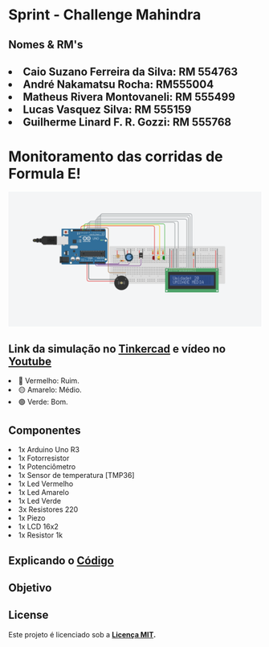 # Sprint - Challenge Mahindra 

## Nomes & RM's

<h2>

<li>Caio Suzano Ferreira da Silva: RM 554763</li>
<li>André Nakamatsu Rocha: RM555004</li>
<li>Matheus Rivera Montovaneli: RM 555499</li>
<li>Lucas Vasquez Silva: RM 555159 </li>
<li>Guilherme Linard F. R. Gozzi: RM 555768</li>

# Monitoramento das corridas de Formula E!

<img src="img/arduino.png">

<h2>Link da simulação no <strong><a href="https://www.tinkercad.com/things/b6zULwnCGlu-mighty-hango-fyyran/editel?sharecode=jKtoHGyMiFxj-v5kXj2o_rZkWP5gXwZ2PBNmC2vrHWg">Tinkercad</a></strong> e vídeo no <a href="">Youtube</a></h2>



<li> 🔴 Vermelho: Ruim. </li>
<li> 🟡 Amarelo: Médio. </li>
<li> 🟢 Verde: Bom. </li>

## Componentes

<li>1x Arduino Uno R3</li>
<li>1x Fotorresistor</li> 
<li>1x Potenciômetro</li>
<li>1x Sensor de temperatura [TMP36]</li>
<li>1x Led Vermelho</li>
<li>1x Led Amarelo</li>
<li>1x Led Verde</li>
<li>3x Resistores 220</li>
<li>1x Piezo</li>
<li>1x LCD 16x2</li>
<li>1x Resistor 1k</li>


## Explicando o <a href="">Código</a>



## Objetivo



## License

Este projeto é licenciado sob a <strong>[Licença MIT](LICENSE).</strong>
